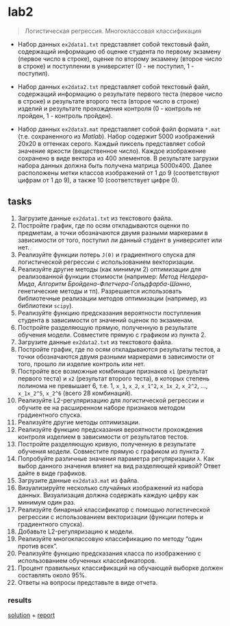 # lab2
> Логистическая регрессия. Многоклассовая классификация

- Набор данных `ex2data1.txt` представляет собой текстовый файл, содержащий информацию об оценке студента по первому экзамену (первое число в строке), оценке по второму экзамену (второе число в строке) и поступлении в университет (0 - не поступил, 1 - поступил).

- Набор данных `ex2data2.txt` представляет собой текстовый файл, содержащий информацию о результате первого теста (первое число в строке) и результате второго теста (второе число в строке) изделий и результате прохождения контроля (0 - контроль не пройден, 1 - контроль пройден).

- Набор данных `ex2data3.mat` представляет собой файл формата `*.mat` (т.е. сохраненного из _Matlab_). Набор содержит 5000 изображений 20x20 в оттенках серого. Каждый пиксель представляет собой значение яркости (вещественное число). Каждое изображение сохранено в виде вектора из 400 элементов. В результате загрузки набора данных должна быть получена матрица 5000x400. Далее расположены метки классов изображений от 1 до 9 (соответствуют цифрам от 1 до 9), а также 10 (соответствует цифре 0).

## tasks

1. Загрузите данные `ex2data1.txt` из текстового файла.
2. Постройте график, где по осям откладываются оценки по предметам, а точки обозначаются двумя разными маркерами в зависимости от того, поступил ли данный студент в университет или нет.
3. Реализуйте функции потерь `J(θ)` и градиентного спуска для логистической регрессии с использованием векторизации.
4. Реализуйте другие методы (как минимум 2) оптимизации для реализованной функции стоимости (например: _Метод Нелдера-Мида_, _Алгоритм Бройдена-Флетчера-Гольдфарба-Шанно_, генетические методы и тп). Разрешается использовать библиотечные реализации методов оптимизации (например, из библиотеки `scipy`).
5. Реализуйте функцию предсказания вероятности поступления студента в зависимости от значений оценок по экзаменам.
6. Постройте разделяющую прямую, полученную в результате обучения модели. Совместите прямую с графиком из пункта 2.
7. Загрузите данные `ex2data2.txt` из текстового файла.
8. Постройте график, где по осям откладываются результаты тестов, а точки обозначаются двумя разными маркерами в зависимости от того, прошло ли изделие контроль или нет.
9. Постройте все возможные комбинации признаков `x1` (результат первого теста) и `x2` (результат второго теста), в которых степень полинома не превышает 6, т.е. 1, `x_1`, `x_2`, `x_1^2`, `x_1x_2`, `x_2^2`, ..., `x_1x_2^5`, `x_2^6` (всего 28 комбинаций).
10. Реализуйте L2-регуляризацию для логистической регрессии и обучите ее на расширенном наборе признаков методом градиентного спуска.
11. Реализуйте другие методы оптимизации.
12. Реализуйте функцию предсказания вероятности прохождения контроля изделием в зависимости от результатов тестов.
13. Постройте разделяющую кривую, полученную в результате обучения модели. Совместите прямую с графиком из пункта 7.
14. Попробуйте различные значения параметра регуляризации `λ`. Как выбор данного значения влияет на вид разделяющей кривой? Ответ дайте в виде графиков.
15. Загрузите данные `ex2data3.mat` из файла.
16. Визуализируйте несколько случайных изображений из набора данных. Визуализация должна содержать каждую цифру как минимум один раз.
17. Реализуйте бинарный классификатор с помощью логистической регрессии с использованием векторизации (функции потерь и градиентного спуска).
18. Добавьте L2-регуляризацию к модели.
19. Реализуйте многоклассовую классификацию по методу “один против всех”.
20. Реализуйте функцию предсказания класса по изображению с использованием обученных классификаторов.
21. Процент правильных классификаций на обучающей выборке должен составлять около 95%.
22. Ответы на вопросы представьте в виде отчета.

### results

[solution](/ml/sem1/lab2/lab2.ipynb) + [report](/ml/sem1/lab2/lab2.md)
